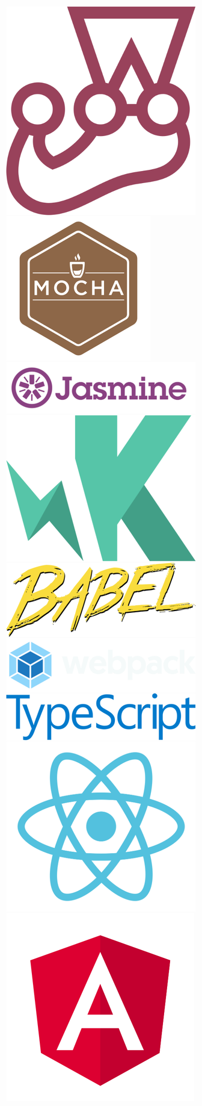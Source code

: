 <!-- .slide: data-autoslide="400"-->

![jest](/img/jest.svg)<!-- .element class="fragment emblem logo-emblem" -->
![mocha](/img/mocha.svg)<!-- .element class="fragment emblem logo-emblem" -->
![jasmine](/img/jasmine.svg)<!-- .element class="fragment emblem logo-wide" -->
![karma](/img/karma.svg)<!-- .element class="fragment emblem logo-emblem" -->
![babel](/img/babel.svg)<!-- .element class="fragment emblem logo-wide" -->
![webpack](/img/webpack.svg)<!-- .element class="fragment emblem logo-wide" -->
![typescript](/img/ts.svg)<!-- .element class="fragment emblem logo-wide" -->
![react](/img/react.svg)<!-- .element class="fragment emblem logo-emblem" -->
![angular](/img/angular.svg)<!-- .element class="fragment emblem logo-emblem" data-autoslide="0" -->